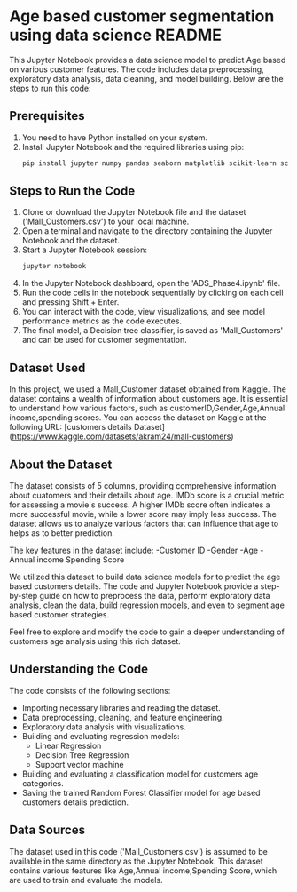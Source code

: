 # Age based customer segmentation using data science  README

This Jupyter Notebook provides a data science model to predict Age  based on various customer features. The code includes data preprocessing, exploratory data analysis, data cleaning, and model building. Below are the steps to run this code:

## Prerequisites
1. You need to have Python installed on your system.
2. Install Jupyter Notebook and the required libraries using pip:
   ```bash
   pip install jupyter numpy pandas seaborn matplotlib scikit-learn scipy
   ```

## Steps to Run the Code
1. Clone or download the Jupyter Notebook file and the dataset ('Mall_Customers.csv') to your local machine.
2. Open a terminal and navigate to the directory containing the Jupyter Notebook and the dataset.
3. Start a Jupyter Notebook session:
   ```bash
   jupyter notebook
   ```
4. In the Jupyter Notebook dashboard, open the 'ADS_Phase4.ipynb' file.
5. Run the code cells in the notebook sequentially by clicking on each cell and pressing Shift + Enter.
6. You can interact with the code, view visualizations, and see model performance metrics as the code executes.
7. The final model, a Decision tree classifier, is saved as 'Mall_Customers' and can be used for customer segmentation.

## Dataset Used
In this project, we used a Mall_Customer dataset obtained from Kaggle. The dataset contains a wealth of information about customers age. It is essential to understand how various factors, such as customerID,Gender,Age,Annual income,spending scores. You can access the dataset on Kaggle at the following URL: [customers details Dataset] (https://www.kaggle.com/datasets/akram24/mall-customers)
## About the Dataset
The dataset consists of 5 columns, providing comprehensive information about cuatomers and their details about age. IMDb score is a crucial metric for assessing a movie's success. A higher IMDb score often indicates a more successful movie, while a lower score may imply less success. The dataset allows us to analyze various factors that can influence that age to helps as to better prediction. 

The key features in the dataset include:
-Customer ID
-Gender
-Age
-Annual income
Spending Score

We utilized this dataset to build data science models for to predict the age based customers details. The code and Jupyter Notebook provide a step-by-step guide on how to preprocess the data, perform exploratory data analysis, clean the data, build regression models, and even to segment age based customer strategies.

Feel free to explore and modify the code to gain a deeper understanding of  customers age analysis using this rich dataset.


## Understanding the Code
The code consists of the following sections:
- Importing necessary libraries and reading the dataset.
- Data preprocessing, cleaning, and feature engineering.
- Exploratory data analysis with visualizations.
- Building and evaluating regression models:
  - Linear Regression
  - Decision Tree Regression
  - Support vector machine
- Building and evaluating a classification model for customers age categories.
- Saving the trained Random Forest Classifier model for age based customers details prediction.

## Data Sources
The dataset used in this code ('Mall_Customers.csv') is assumed to be available in the same directory as the Jupyter Notebook. This dataset contains various features like Age,Annual income,Spending Score, which are used to train and evaluate the models.
